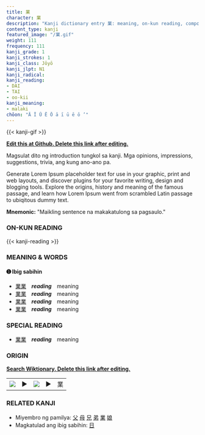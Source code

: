 ```yaml
---
title: 業
character: 業
description: "Kanji dictionary entry 業: meaning, on-kun reading, compounds, origin, related kanji"
content_type: kanji
featured_image: "/業.gif"
weight: 111
frequency: 111
kanji_grade: 1
kanji_strokes: 1
kanji_class: Jōyō
kanji_jlpt: N1
kanji_radical: 
kanji_reading: 
- DAI
- TAI
- oo-kii
kanji_meaning:
- malaki
chōon: "Ā Ī Ū Ē Ō ā ī ū ē ō ’"
---
```

[//]: # (Don't edit the line below. Kanji animated GIF code is automatically generated.)
{{< kanji-gif >}}

[//]: # (Edit below this line.)

**[Edit this at Github. Delete this link after editing.](https://github.com/tim0g/tim/tree/main/content/kanji/業/index.md)**

Magsulat dito ng introduction tungkol sa kanji. Mga opinions, impressions, suggestions, trivia, ang kung ano-ano pa.

Generate Lorem Ipsum placeholder text for use in your graphic, print and web layouts, and discover plugins for your favorite writing, design and blogging tools. Explore the origins, history and meaning of the famous passage, and learn how Lorem Ipsum went from scrambled Latin passage to ubiqitous dummy text.
 
**Mnemonic:** "Maikling sentence na makakatulong sa pagsaulo."

### ON-KUN READING

[//]: # (Don't edit the line below. ON-KUN READING code is automatically generated.)
{{< kanji-reading >}}

### MEANING & WORDS

#### ➊ **Ibig sabihin**
  - [業](../業)[業](../業)　***reading***　meaning
  - [業](../業)[業](../業)　***reading***　meaning
  - [業](../業)[業](../業)　***reading***　meaning
  - [業](../業)[業](../業)　***reading***　meaning

### SPECIAL READING
  - [業](../業)[業](../業)　***reading***　meaning

### ORIGIN

**[Search Wiktionary. Delete this link after editing.](https://wiktionary.org/wiki/業)**
<table class="kanji-table"><tr><td>
<img src="60px-業-bronze.svg.png">
</td><td>▶</td><td>
<img src="60px-業-oracle.svg.png">
</td><td>▶</td>
<td class="kanji-origin">業</td>
</tr></table>

### RELATED KANJI
- Miyembro ng pamilya: [父](../父) [母](../母) [兄](../兄) [弟](../弟) [業](../業) [娘](../娘)
- Magkatulad ang ibig sabihin: [日](../日)
